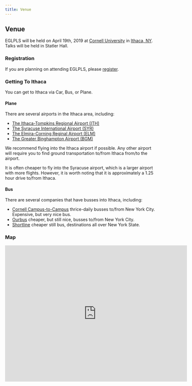 ```yaml
---
title: Venue
---
```


## Venue

EGLPLS will be held on April 19th, 2019 at [Cornell University](https://www.cornell.edu) in [Ithaca, NY](https://www.cityofithaca.org/).
Talks will be held in Statler Hall.

### Registration

If you are planning on attending EGLPLS, please [register](https://forms.gle/jvyrgq8qYwC9BbSS7).

### Getting To Ithaca

You can get to Ithaca via Car, Bus, or Plane.

#### Plane

There are several airports in the Ithaca area, including:

* [The Ithaca-Tompkins Regional Airport (ITH)](https://flyithaca.com/)
* [The Syracuse International Airport (SYR)](https://www.syrairport.org/)
* [The Elmira-Corning Reginal Airport (ELM)](http://www.flyelm.com/)
* [The Greater Binghampton Airport (BGM)](http://binghamtonairport.com/)

We recommend flying into the Ithaca airport if possible.
Any other airport will require you to find ground transportation to/from Ithaca from/to the airport.

It is often cheaper to fly into the Syracuse airport, which is a larger airport with more flights.
However, it is worth noting that it is approximately a 1.25 hour drive to/from Ithaca.

#### Bus

There are several companies that have busses into Ithaca, including:

* [Cornell Campus-to-Campus](https://fcs.cornell.edu/content/campus-campus-bus-service/) thrice-daily busses to/from New York City. Expensive, but very nice bus.
* [Ourbus](https://www.ourbus.com/routes/nyc-to-ithaca) cheaper, but still nice, busses to/from New York City.
* [Shortline](https://web.coachusa.com/shortline/index.asp?nt=0) cheaper still bus, destinations all over New York State.

### Map

<iframe src="https://www.google.com/maps/embed?pb=!1m18!1m12!1m3!1d2944.1665330308724!2d-76.4842565837158!3d42.44547267918121!2m3!1f0!2f0!3f0!3m2!1i1024!2i768!4f13.1!3m3!1m2!1s0x89d0818b7715e415%3A0x8f3c9ecd46fbf32e!2sStatler+Hall+and+Auditorium!5e0!3m2!1sen!2sus!4v1548787116838" width="600" height="450" frameborder="0" style="border:0" allowfullscreen></iframe>

